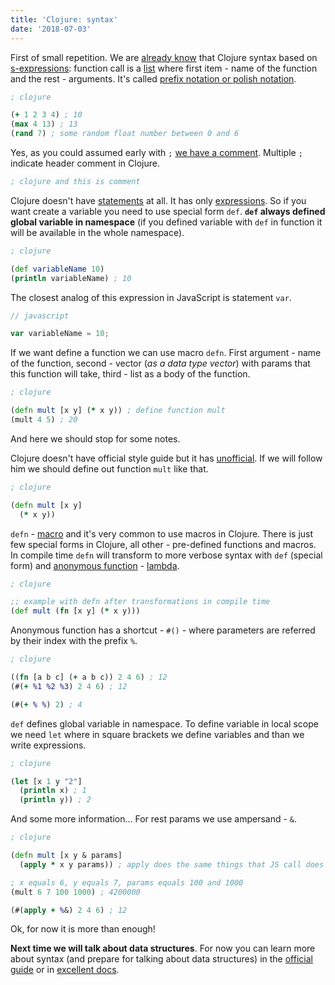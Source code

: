 ```yaml
---
title: 'Clojure: syntax'
date: '2018-07-03'
---
```


First of small repetition. We are [already know](http://functionalhick.online/posts/en/2018-07-02/clojure-introduction/) that Clojure syntax based on [s-expressions](https://en.wikipedia.org/wiki/S-expression): function call is a [list](https://en.wikipedia.org/wiki/List_(abstract_data_type)) where first item - name of the function and the rest - arguments. It's called [prefix notation or polish notation](https://en.wikipedia.org/wiki/Polish_notation).

```clojure
; clojure

(+ 1 2 3 4) ; 10
(max 4 13) ; 13
(rand 7) ; some random float number between 0 and 6
```

Yes, as you could assumed early with `;` [we have a comment](https://cljs.github.io/api/syntax/comment). Multiple `;` indicate header comment in Clojure.

```clojure
; clojure and this is comment
```

Clojure doesn't have [statements](https://en.wikipedia.org/wiki/Statement_(computer_science)) at all. It has only [expressions](https://en.wikipedia.org/wiki/Expression_(computer_science)). So if you want create a variable you need to use special form `def`. **`def` always defined global variable in namespace** (if you defined variable with `def` in function it will be available in the whole namespace).

```clojure
; clojure

(def variableName 10)
(println variableName) ; 10
```

The closest analog of this expression in JavaScript is statement `var`.

```javascript
// javascript

var variableName = 10;
```

If we want define a function we can use macro `defn`. First argument - name of the function, second - vector (*as a data type vector*) with params that this function will take, third - list as a body of the function.

```clojure
; clojure

(defn mult [x y] (* x y)) ; define function mult
(mult 4 5) ; 20
```

And here we should stop for some notes.

Clojure doesn't have official style guide but it has [unofficial](https://github.com/bbatsov/clojure-style-guide). If we will follow him we should define out function `mult` like that.

```clojure
; clojure

(defn mult [x y]
  (* x y))
```

`defn` - [macro](https://en.wikipedia.org/wiki/Macro_(computer_science)) and it's very common to use macros in Clojure. There is just few special forms in Clojure, all other - pre-defined functions and macros. In compile time `defn` will transform to more verbose syntax with `def` (special form) and [anonymous function](https://clojuredocs.org/clojure.core/fn) - [lambda](http://dobegin.com/lambda-functions-everywhere/).

```clojure
; clojure

;; example with defn after transformations in compile time
(def mult (fn [x y] (* x y)))
```

Anonymous function has a shortcut - `#()` - where parameters are referred by their index with the prefix `%`.

```clojure
; clojure

((fn [a b c] (+ a b c)) 2 4 6) ; 12
(#(+ %1 %2 %3) 2 4 6) ; 12

(#(+ % %) 2) ; 4
```

`def` defines global variable in namespace. To define variable in local scope we need `let` where in square brackets we define variables and than we write expressions.

```clojure
; clojure

(let [x 1 y "2"]
  (println x) ; 1
  (println y)) ; 2
```

And some more information... For rest params we use ampersand - `&`.

```clojure
; clojure

(defn mult [x y & params]
  (apply * x y params)) ; apply does the same things that JS call does

; x equals 6, y equals 7, params equals 100 and 1000
(mult 6 7 100 1000) ; 4200000

(#(apply + %&) 2 4 6) ; 12
```

Ok, for now it is more than enough!

**Next time we will talk about data structures**. For now you can learn more about syntax (and prepare for talking about data structures) in the [official guide](https://clojure.org/guides/learn/syntax) or in [excellent docs](https://clojuredocs.org/core-library).
